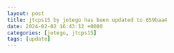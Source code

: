 ```yaml
---
layout: post
title: jtcps15 by jotego has been updated to 659baa4
date: 2024-02-02 16:43:12 +0000
categories: [jotego, jtcps15]
tags: [update]
---
```


